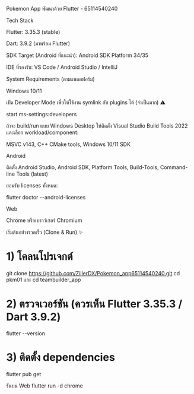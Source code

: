 Pokemon App พัฒนาด้วย Flutter - 65114540240

Tech Stack 

Flutter: 3.35.3 (stable)

Dart: 3.9.2 (มาพร้อม Flutter)

SDK Target (Android ที่แนะนำ): Android SDK Platform 34/35

IDE ที่รองรับ: VS Code / Android Studio / IntelliJ

System Requirements (ตามแพลตฟอร์ม)

Windows 10/11

เปิด Developer Mode เพื่อให้ใช้งาน symlink กับ plugins ได้ (จำเป็นมาก) ⚠️

start ms-settings:developers


ถ้าจะ build/run แบบ Windows Desktop ให้ติดตั้ง Visual Studio Build Tools 2022 และเลือก workload/component:

MSVC v143, C++ CMake tools, Windows 10/11 SDK

Android

ติดตั้ง Android Studio, Android SDK, Platform Tools, Build-Tools, Command-line Tools (latest)

ยอมรับ licenses ทั้งหมด:

flutter doctor --android-licenses


Web

Chrome หรือเบราว์เซอร์ Chromium


เริ่มต้นอย่างรวดเร็ว (Clone & Run) ✨
# 1) โคลนโปรเจกต์
git clone https://github.com/ZillerDX/Pokemon_app65114540240.git
cd pkm01 และ cd teambuilder_app

# 2) ตรวจเวอร์ชัน (ควรเห็น Flutter 3.35.3 / Dart 3.9.2)
flutter --version

# 3) ติดตั้ง dependencies
flutter pub get

รันบน Web 
flutter run -d chrome
